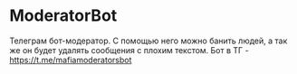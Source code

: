 # ModeratorBot
Телеграм бот-модератор. С помощью него можно банить людей, а так же он будет удалять сообщения с плохим текстом. Бот в ТГ - https://t.me/mafiamoderatorsbot
